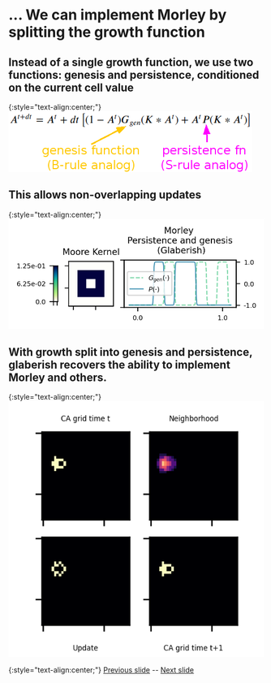 # ... We can implement Morley by splitting the growth function

## Instead of a single growth function, we use two functions: genesis and persistence, conditioned on the current cell value

{:style="text-align:center;"}
![glaberish equation](https://raw.githubusercontent.com/riveSunder/yuca_docs/master/assets/equations/glaberish_annotated.png)

## This allows non-overlapping updates

{:style="text-align:center;"}
![Morley genesis function in glaberish](https://raw.githubusercontent.com/riveSunder/yuca_docs/master/assets/glaberish/morley_in_glaberish.png)

## With growth split into genesis and persistence, glaberish recovers the ability to implement Morley and others. 

{:style="text-align:center;"}
![Morley puffer in glaberish (works)](https://raw.githubusercontent.com/riveSunder/yuca_docs/master/assets/glaberish/morley_puffer_glaberish.gif)

{:style="text-align:center;"}
[Previous slide](https://rivesunder.github.io/yuca/g_slide_006) -- [Next slide](https://rivesunder.github.io/yuca/g_slide_008)
